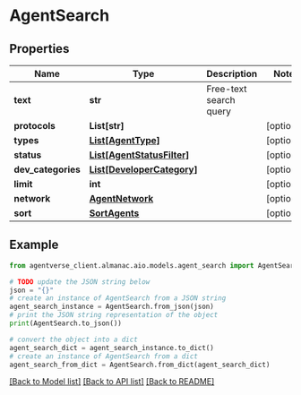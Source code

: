 # AgentSearch


## Properties

Name | Type | Description | Notes
------------ | ------------- | ------------- | -------------
**text** | **str** | Free-text search query | 
**protocols** | **List[str]** |  | [optional] 
**types** | [**List[AgentType]**](AgentType.md) |  | [optional] 
**status** | [**List[AgentStatusFilter]**](AgentStatusFilter.md) |  | [optional] 
**dev_categories** | [**List[DeveloperCategory]**](DeveloperCategory.md) |  | [optional] 
**limit** | **int** |  | [optional] 
**network** | [**AgentNetwork**](AgentNetwork.md) |  | [optional] 
**sort** | [**SortAgents**](SortAgents.md) |  | [optional] 

## Example

```python
from agentverse_client.almanac.aio.models.agent_search import AgentSearch

# TODO update the JSON string below
json = "{}"
# create an instance of AgentSearch from a JSON string
agent_search_instance = AgentSearch.from_json(json)
# print the JSON string representation of the object
print(AgentSearch.to_json())

# convert the object into a dict
agent_search_dict = agent_search_instance.to_dict()
# create an instance of AgentSearch from a dict
agent_search_from_dict = AgentSearch.from_dict(agent_search_dict)
```
[[Back to Model list]](../README.md#documentation-for-models) [[Back to API list]](../README.md#documentation-for-api-endpoints) [[Back to README]](../README.md)



